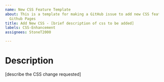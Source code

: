```yaml
---
name: New CSS Feature Template
about: This is a template for making a GitHub issue to add new CSS features to the
  Github Pages
title: Add New CSS - [brief description of css to be added]
labels: CSS-Enhancement
assignees: StoneT2000

---
```


# Description
[describe the CSS change requested]

